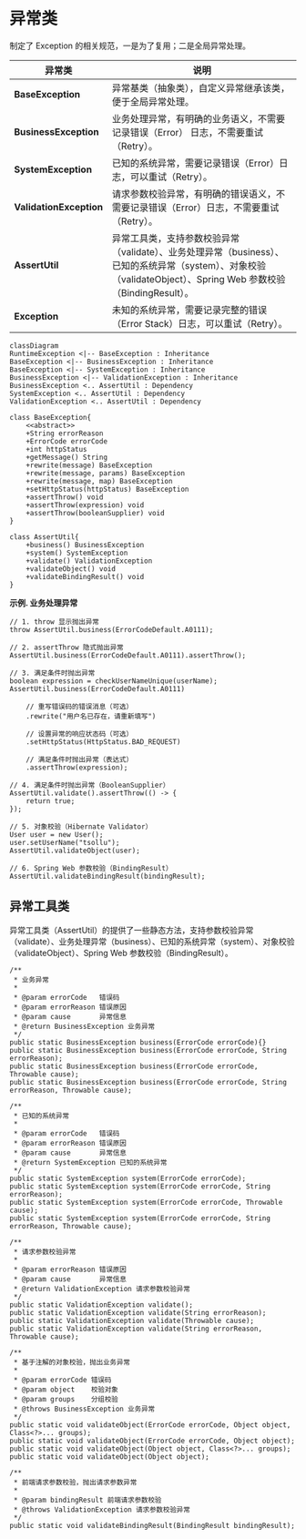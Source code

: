 # 异常类

制定了 Exception 的相关规范，一是为了复用；二是全局异常处理。

| 异常类 | 说明 |
| ---- | ---- | 
| **BaseException** | 异常基类（抽象类），自定义异常继承该类，便于全局异常处理。 | 
| **BusinessException** | 业务处理异常，有明确的业务语义，不需要记录错误（Error） 日志，不需要重试（Retry）。 | 
| **SystemException** | 已知的系统异常，需要记录错误（Error）日志，可以重试（Retry）。 | 
| **ValidationException** | 请求参数校验异常，有明确的错误语义，不需要记录错误（Error）日志，不需要重试（Retry）。 | 
| **AssertUtil** | 异常工具类，支持参数校验异常（validate）、业务处理异常（business）、已知的系统异常（system）、对象校验（validateObject）、Spring Web 参数校验（BindingResult）。 | 
| __Exception__ | 未知的系统异常，需要记录完整的错误（Error Stack）日志，可以重试（Retry）。 | 

```mermaid
classDiagram
RuntimeException <|-- BaseException : Inheritance
BaseException <|-- BusinessException : Inheritance
BaseException <|-- SystemException : Inheritance
BusinessException <|-- ValidationException : Inheritance
BusinessException <.. AssertUtil : Dependency
SystemException <.. AssertUtil : Dependency
ValidationException <.. AssertUtil : Dependency

class BaseException{
    <<abstract>>
    +String errorReason
    +ErrorCode errorCode
    +int httpStatus
    +getMessage() String
    +rewrite(message) BaseException
    +rewrite(message, params) BaseException
    +rewrite(message, map) BaseException
    +setHttpStatus(httpStatus) BaseException
    +assertThrow() void
    +assertThrow(expression) void
    +assertThrow(booleanSupplier) void
}

class AssertUtil{
    +business() BusinessException
    +system() SystemException
    +validate() ValidationException
    +validateObject() void
    +validateBindingResult() void
}
```

**示例. 业务处理异常**

``` title="示例"
// 1. throw 显示抛出异常
throw AssertUtil.business(ErrorCodeDefault.A0111);

// 2. assertThrow 隐式抛出异常
AssertUtil.business(ErrorCodeDefault.A0111).assertThrow();

// 3. 满足条件时抛出异常
boolean expression = checkUserNameUnique(userName);
AssertUtil.business(ErrorCodeDefault.A0111)
    
    // 重写错误码的错误消息（可选）
    .rewrite("用户名已存在，请重新填写")
    
    // 设置异常的响应状态码（可选）
    .setHttpStatus(HttpStatus.BAD_REQUEST)
    
    // 满足条件时抛出异常（表达式）
    .assertThrow(expression);

// 4. 满足条件时抛出异常（BooleanSupplier）
AssertUtil.validate().assertThrow(() -> {
    return true;
});

// 5. 对象校验（Hibernate Validator）
User user = new User();
user.setUserName("tsollu");
AssertUtil.validateObject(user);

// 6. Spring Web 参数校验（BindingResult）
AssertUtil.validateBindingResult(bindingResult);
```

## 异常工具类

异常工具类（AssertUtil）的提供了一些静态方法，支持参数校验异常（validate）、业务处理异常（business）、已知的系统异常（system）、对象校验（validateObject）、Spring
Web 参数校验（BindingResult）。

``` title="AssertUtil.java"
/**
 * 业务异常
 *
 * @param errorCode   错误码
 * @param errorReason 错误原因
 * @param cause       异常信息
 * @return BusinessException 业务异常
 */
public static BusinessException business(ErrorCode errorCode){}
public static BusinessException business(ErrorCode errorCode, String errorReason);
public static BusinessException business(ErrorCode errorCode, Throwable cause);
public static BusinessException business(ErrorCode errorCode, String errorReason, Throwable cause);

/**
 * 已知的系统异常
 *
 * @param errorCode   错误码
 * @param errorReason 错误原因
 * @param cause       异常信息
 * @return SystemException 已知的系统异常
 */
public static SystemException system(ErrorCode errorCode);
public static SystemException system(ErrorCode errorCode, String errorReason);
public static SystemException system(ErrorCode errorCode, Throwable cause);
public static SystemException system(ErrorCode errorCode, String errorReason, Throwable cause);

/**
 * 请求参数校验异常
 *
 * @param errorReason 错误原因
 * @param cause       异常信息
 * @return ValidationException 请求参数校验异常
 */
public static ValidationException validate();
public static ValidationException validate(String errorReason);
public static ValidationException validate(Throwable cause);
public static ValidationException validate(String errorReason, Throwable cause);

/**
 * 基于注解的对象校验，抛出业务异常
 *
 * @param errorCode 错误码
 * @param object    校验对象
 * @param groups    分组校验
 * @throws BusinessException 业务异常
 */
public static void validateObject(ErrorCode errorCode, Object object, Class<?>... groups);
public static void validateObject(ErrorCode errorCode, Object object);
public static void validateObject(Object object, Class<?>... groups);
public static void validateObject(Object object);

/**
 * 前端请求参数校验，抛出请求参数异常
 *
 * @param bindingResult 前端请求参数校验
 * @throws ValidationException 请求参数校验异常
 */
public static void validateBindingResult(BindingResult bindingResult);
```
